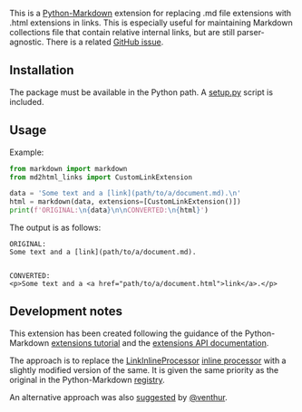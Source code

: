 
This is a [Python-Markdown](https://python-markdown.github.io/) extension for replacing .md file extensions with .html extensions in links. This is especially useful for maintaining Markdown collections file that contain relative internal links, but are still parser-agnostic. There is a related [GitHub issue](https://github.com/Python-Markdown/markdown/issues/1094).

## Installation

The package must be available in the Python path. A [setup.py](https://docs.python.org/3/distutils/setupscript.html#setup-script) script is included.

## Usage

Example:

```python
from markdown import markdown
from md2html_links import CustomLinkExtension

data = 'Some text and a [link](path/to/a/document.md).\n'
html = markdown(data, extensions=[CustomLinkExtension()])
print(f'ORIGINAL:\n{data}\n\nCONVERTED:\n{html}')
```

The output is as follows:

```
ORIGINAL:
Some text and a [link](path/to/a/document.md).


CONVERTED:
<p>Some text and a <a href="path/to/a/document.html">link</a>.</p>
```

## Development notes

This extension has been created following the guidance of the Python-Markdown [extensions tutorial](https://github.com/Python-Markdown/markdown/wiki/Tutorial-1---Writing-Extensions-for-Python-Markdown) and the [extensions API documentation](https://python-markdown.github.io/extensions/api).

The approach is to replace the [LinkInlineProcessor](https://github.com/Python-Markdown/markdown/blob/a767b2daaad78ba32d45a4f1dabb7c5e218f030a/markdown/inlinepatterns.py#L590) [inline processor](https://python-markdown.github.io/extensions/api/#inlineprocessors) with a slightly modified version of the same. It is given the same priority as the original in the Python-Markdown [registry](https://python-markdown.github.io/extensions/api/#registries).

An alternative approach was also [suggested](https://github.com/Python-Markdown/markdown/issues/1094#issuecomment-1140189488) by [@venthur](https://github.com/venthur).

